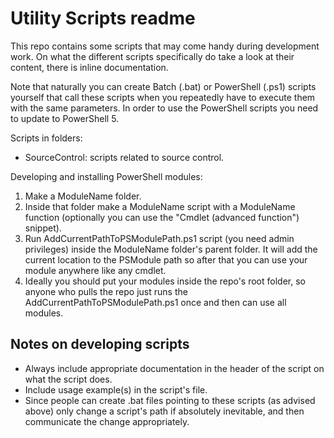# Utility Scripts readme



This repo contains some scripts that may come handy during development work. On what the different scripts specifically do take a look at their content, there is inline documentation.

Note that naturally you can create Batch (.bat) or PowerShell (.ps1) scripts yourself that call these scripts when you repeatedly have to execute them with the same parameters.
In order to use the PowerShell scripts you need to update to PowerShell 5.

Scripts in folders:

- SourceControl: scripts related to source control.

Developing and installing PowerShell modules:

1. Make a ModuleName folder.
2. Inside that folder make a ModuleName script with a ModuleName function (optionally you can use the "Cmdlet (advanced function") snippet).
3. Run AddCurrentPathToPSModulePath.ps1 script (you need admin privileges) inside the ModuleName folder's parent folder. It will add the current location to the PSModule path so after that you can use your module anywhere like any cmdlet.
4. Ideally you should put your modules inside the repo's root folder, so anyone who pulls the repo just runs the AddCurrentPathToPSModulePath.ps1 once and then can use all modules.


## Notes on developing scripts

- Always include appropriate documentation in the header of the script on what the script does.
- Include usage example(s) in the script's file.
- Since people can create .bat files pointing to these scripts (as advised above) only change a script's path if absolutely inevitable, and then communicate the change appropriately.